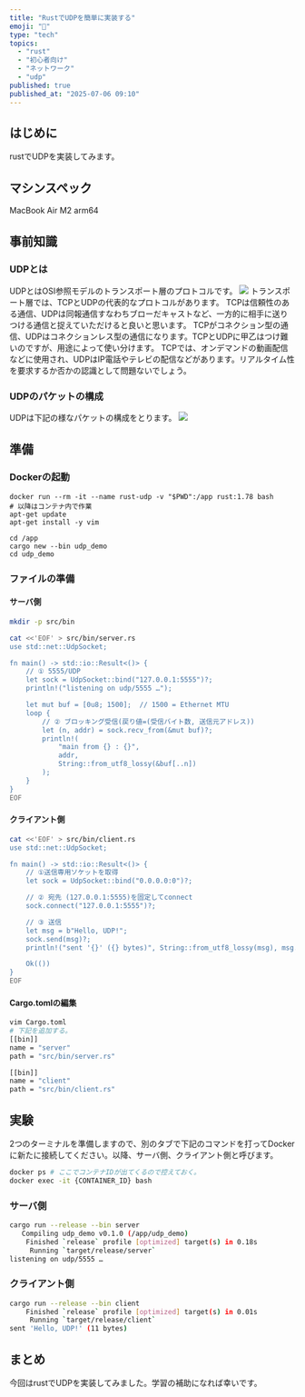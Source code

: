 ```yaml
---
title: "RustでUDPを簡単に実装する"
emoji: "🚠"
type: "tech"
topics:
  - "rust"
  - "初心者向け"
  - "ネットワーク"
  - "udp"
published: true
published_at: "2025-07-06 09:10"
---
```


## はじめに
rustでUDPを実装してみます。

## マシンスペック
MacBook Air M2 arm64

## 事前知識
### UDPとは
UDPとはOSI参照モデルのトランスポート層のプロトコルです。
![](https://storage.googleapis.com/zenn-user-upload/d156ab2fa4ea-20250705.png)
トランスポート層では、TCPとUDPの代表的なプロトコルがあります。
TCPは信頼性のある通信、UDPは同報通信すなわちブローだキャストなど、一方的に相手に送りつける通信と捉えていただけると良いと思います。
TCPがコネクション型の通信、UDPはコネクションレス型の通信になります。TCPとUDPに甲乙はつけ難いのですが、用途によって使い分けます。
TCPでは、オンデマンドの動画配信などに使用され、UDPはIP電話やテレビの配信などがあります。リアルタイム性を要求するか否かの認識として問題ないでしょう。
### UDPのパケットの構成
UDPは下記の様なパケットの構成をとります。
![](https://storage.googleapis.com/zenn-user-upload/6ee6ae395e49-20250705.png)

## 準備
### Dockerの起動
```docker
docker run --rm -it --name rust-udp -v "$PWD":/app rust:1.78 bash
# 以降はコンテナ内で作業
apt-get update
apt-get install -y vim

cd /app
cargo new --bin udp_demo
cd udp_demo
```
### ファイルの準備
#### サーバ側
```bash
mkdir -p src/bin

cat <<'EOF' > src/bin/server.rs
use std::net::UdpSocket;

fn main() -> std::io::Result<()> {
    // ① 5555/UDP
    let sock = UdpSocket::bind("127.0.0.1:5555")?;
    println!("listening on udp/5555 …");

    let mut buf = [0u8; 1500];  // 1500 = Ethernet MTU
    loop {
        // ② ブロッキング受信(戻り値=(受信バイト数, 送信元アドレス))
        let (n, addr) = sock.recv_from(&mut buf)?;
        println!(
            "main from {} : {}",
            addr,
            String::from_utf8_lossy(&buf[..n])
        );
    }
}
EOF
```
#### クライアント側
```bash
cat <<'EOF' > src/bin/client.rs
use std::net::UdpSocket;

fn main() -> std::io::Result<()> {
    // ①送信専用ソケットを取得
    let sock = UdpSocket::bind("0.0.0.0:0")?;

    // ② 宛先 (127.0.0.1:5555)を固定してconnect
    sock.connect("127.0.0.1:5555")?;

    // ③ 送信
    let msg = b"Hello, UDP!";
    sock.send(msg)?;
    println!("sent '{}' ({} bytes)", String::from_utf8_lossy(msg), msg.len());

    Ok(())
}
EOF
```

#### Cargo.tomlの編集
```bash
vim Cargo.toml
# 下記を追加する。
[[bin]]
name = "server"
path = "src/bin/server.rs"

[[bin]]
name = "client"
path = "src/bin/client.rs"
```

## 実験
2つのターミナルを準備しますので、別のタブで下記のコマンドを打ってDockerに新たに接続してください。以降、サーバ側、クライアント側と呼びます。
```bash
docker ps # ここでコンテナIDが出てくるので控えておく。
docker exec -it {CONTAINER_ID} bash
```
### サーバ側
```bash
cargo run --release --bin server
   Compiling udp_demo v0.1.0 (/app/udp_demo)
    Finished `release` profile [optimized] target(s) in 0.18s
     Running `target/release/server`
listening on udp/5555 …
```

### クライアント側
```bash
cargo run --release --bin client
    Finished `release` profile [optimized] target(s) in 0.01s
     Running `target/release/client`
sent 'Hello, UDP!' (11 bytes)
```

## まとめ
今回はrustでUDPを実装してみました。学習の補助になれば幸いです。